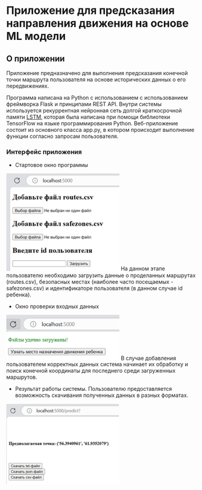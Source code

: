 # Приложение для предсказания направления движения на основе ML модели

## О приложении

Приложение предназначено для выполнения предсказания конечной точки маршрута пользователя на основе исторических данных о его передвижениях.

Программа написана на Python с использованием с использованием фреймворка Flask и принципами REST API.
Внутри системы используется рекуррентная нейронная сеть долгой краткосрочной памяти [LSTM](https://colah.github.io/posts/2015-08-Understanding-LSTMs/), которая была написана при помощи библиотеки 
TensorFlow на языке программирования Python. Веб-приложение состоит из основного класса app.py, в котором происходит выполнение функции согласно запросам пользователя. 

### Интерфейс приложения

*  Стартовое окно программы

 <img width="300" src="Images/1.png" alt="1"/>
 На данном этапе пользователю необходимо загрузить данные о проделанных маршрутах (routes.csv),
 безопасных местах (наиболее часто посещаемых - safezones.csv) и идентификаторе пользователя (в данном случае id ребенка).

 * Окно проверки входных данных

<img width="300" src="Images/2.png" alt="2"/>
В случае добавления пользователем корректных данных система начинает их обработку и поиск конечной координаты для последнего среди загруженных маршрутов.

 * Результат работы системы. Пользователю предоставляется возможность скачивания полученных данных в разных форматах.

<img width="300" src="Images/3.png" alt="3"/>
